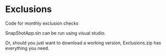 # Exclusions
Code for monthly exclusion checks

SnapShotApp.sln can be run using visual studio.

Or, should you just want to download a working version, Exclusions.zip has everything you need.
